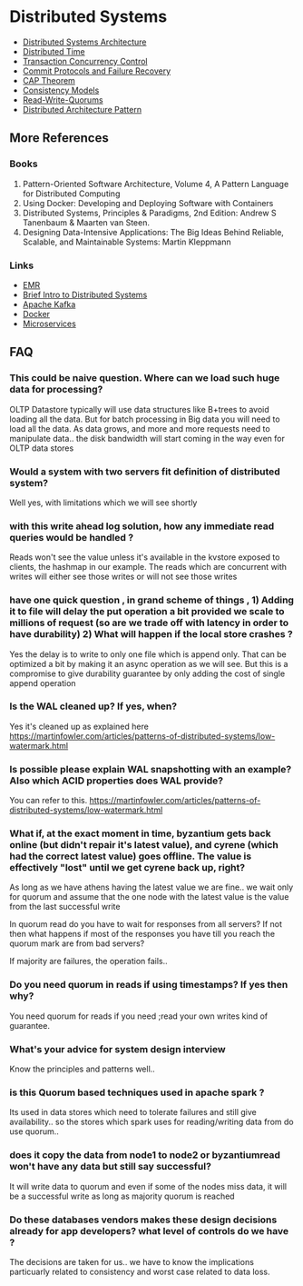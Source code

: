 # Distributed Systems

* [Distributed Systems Architecture](distributed-systems-architecture.md)
* [Distributed Time](distributed-time.md)
* [Transaction Concurrency Control](transaction-concurrency-control.md)
* [Commit Protocols and Failure Recovery](commit-protocols-failure-recovery.md)
* [CAP Theorem](CAP-Theorem.md)
* [Consistency Models](consistency-models.md)
* [Read-Write-Quorums](read-write-quoroms.md)
* [Distributed Architecture Pattern](distributed-architecture-pattern.md)

## More References

### Books

1. Pattern-Oriented Software Architecture, Volume 4, A Pattern Language for Distributed Computing
2. Using Docker: Developing and Deploying Software with Containers
3. Distributed Systems, Principles & Paradigms, 2nd Edition: Andrew S Tanenbaum & Maarten van Steen.
4. Designing Data-Intensive Applications: The Big Ideas Behind Reliable, Scalable, and Maintainable Systems: Martin Kleppmann

### Links

* [EMR](https://aws.amazon.com/emr/)
* [Brief Intro to Distributed Systems](https://link.springer.com/article/10.1007/s00607-016-0508-7)
* [Apache Kafka](https://kafka.apache.org/intro)
* [Docker](https://www.docker.com/)
* [Microservices](https://martinfowler.com/articles/microservices.html)

## FAQ

### This could be naive question. Where can we load such huge data for processing?

OLTP Datastore typically will use data structures like B+trees to avoid loading all the data. But for batch processing in Big data you will need to load all the data. As data grows, and more and more requests need to manipulate data.. the disk bandwidth will start coming in the way even for OLTP data stores

### Would a system with two servers fit definition of distributed system?

Well yes, with limitations which we will see shortly

### with this write ahead log solution, how any immediate read queries would be handled ?

Reads won't see the value unless it's available in the kvstore exposed to clients, the hashmap in our example. The reads which are concurrent with writes will either see those writes or will not see those writes

### have one quick question , in grand scheme of things , 1) Adding it to file will delay the put operation a bit provided we scale to millions of request (so are we trade off with latency in order to have durability) 2) What will happen if the local store crashes ?

Yes the delay is to write to only one file which is append only. That can be optimized a bit by making it an async operation as we will see. But this is a compromise to give durability guarantee by only adding the cost of single append operation

### Is the WAL cleaned up? If yes, when?

Yes it's cleaned up as explained here https://martinfowler.com/articles/patterns-of-distributed-systems/low-watermark.html

### Is possible please explain WAL snapshotting with an example? Also which ACID properties does WAL provide?

You can refer to this. https://martinfowler.com/articles/patterns-of-distributed-systems/low-watermark.html

### What if, at the exact moment in time, byzantium gets back online (but didn't repair it's latest value), and cyrene (which had the correct latest value) goes offline. The value is effectively "lost" until we get cyrene back up, right?

As long as we have athens having the latest value we are fine.. we wait only for quorum and assume that the one node with the latest value is the value from the last successful write

In quorum read do you have to wait for responses from all servers? If not then what happens if most of the responses you have till you reach the quorum mark are from bad servers?

If majority are failures, the operation fails..

### Do you need quorum in reads if using timestamps? If yes then why?

You need quorum for reads if you need ;read your own writes kind of guarantee.

### What's your advice for system design interview

Know the principles and patterns well..

### is this Quorum based techniques used in apache spark ?

Its used in data stores which need to tolerate failures and still give availability.. so the stores which spark uses for reading/writing data from do use quorum..

### does it copy the data from node1 to node2 or byzantiumread won't have any data but still say successful?

It will write data to quorum and even if some of the nodes miss data, it will be a successful write as long as majority quorum is reached

### Do these databases vendors makes these design decisions already for app developers? what level of controls do we have ?

The decisions are taken for us.. we have to know the implications particuarly related to consistency and worst case related to data loss.
